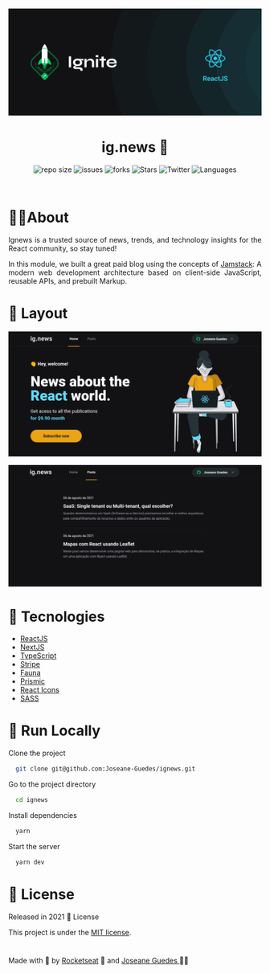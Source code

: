 <h1 align="center">  <img src="./.github/Ignite.png" width="800px" alt="Home page"> </h1> 

<h1 align="center">  ig.news 📰   </h1> 

<p align="center">	
   <img alt="repo size" src="https://img.shields.io/github/repo-size/Joseane-Guedes/ignews" />
    <img alt="issues" src="https://img.shields.io/github/issues/Joseane-Guedes/ignews" />
  <img alt="forks" src="https://img.shields.io/github/forks/Joseane-Guedes/ignews"/>
  <img alt="Stars" src="https://img.shields.io/github/stars/Joseane-Guedes/ignews" />
  <img alt="Twitter" src="https://img.shields.io/twitter/follow/JoseaneGuedes8?style=social">
  <img alt="Languages" src="https://img.shields.io/github/languages/count/Joseane-Guedes/ignews">
</p>

<br>

# 👩‍💻About
<p align="justify">Ignews is a trusted source of news, trends, and technology insights for the React community, so stay tuned!</p>

<p align="justify">In this module, we built a great paid blog using the concepts of  <a href="https://jamstack.org/" target="_blank" >Jamstack</a>: A modern web development architecture based on client-side JavaScript, reusable APIs, and prebuilt Markup.</p>

# :art: Layout

<div align="center">
  <p align="center">
    <img src="./.github/ignews1.png" width="700px" alt="Home page">
  </p>
  <p align="center">
    <img src="./.github/ignews2.png" width="700px" alt="Home page">
  </p>
</div>

# :rocket: Tecnologies
- [ReactJS](https://reactjs.org/)
- [NextJS](https://nextjs.org/)
- [TypeScript](https://www.typescriptlang.org/)
- [Stripe](https://stripe.com/docs)
- [Fauna](https://docs.fauna.com/fauna/current/start/index.html)
- [Prismic](https://prismic.io/docs)
- [React Icons](https://react-icons.github.io/react-icons/)
- [SASS](https://sass-lang.com/)
  

# 🔧 Run Locally

Clone the project

```bash
  git clone git@github.com:Joseane-Guedes/ignews.git
```

Go to the project directory

```bash
  cd ignews
```

Install dependencies

```bash
  yarn 
```

Start the server

```bash
  yarn dev 
```
# :closed_book: License

Released in 2021 :closed_book: License

This project is under the [MIT license](./LICENSE).

#

<!-- <p align="center">
   <b> &#60;/&#62; by <a href="https://www.linkedin.com/in/joseane-guedes/">Joseane Guedes</a></b>
</p> -->

Made with :purple_heart: by [Rocketseat](https://rocketseat.com.br/ignite) :rocket: and [Joseane Guedes ](https://github.com/Joseane-Guedes) :woman_technologist: 


